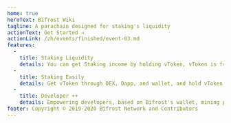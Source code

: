 ```yaml
---
home: true
heroText: Bifrost Wiki
tagline: A parachain designed for staking's liquidity
actionText: Get Started →
actionLink: /zh/events/finished/event-03.md
features:
  - 
    title: Staking Liquidity
    details: You can get Staking income by holding vToken, vToken is freely traded, used, and can be sold back to the original chain assets at any time without waiting for the unstaking time.
  - 
    title: Staking Easily
    details: Get vToken through DEX, Dapp, and wallet, and hold vToken to participate in the original chain staking while retaining governance on the chain.
  - 
    title: Developer ++
    details: Empowering developers, based on Bifrost's wallet, mining pool, Dapp, DeFi and other ecosystems will get staking gain from the chain layer. eg. when vToken is borrowed as collateral, its staking income can offset part of the interest and realize low-interest loans.
footer: Copyright © 2019-2020 Bifrost Network and Contributors
---
```


